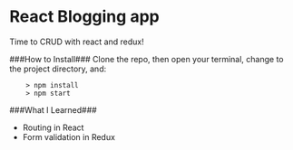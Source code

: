 # React Blogging app

Time to CRUD with react and redux!

###How to Install###
Clone the repo, then open your terminal, change to the project directory, and:

```
	> npm install
	> npm start
```

###What I Learned###
* Routing in React
* Form validation in Redux
